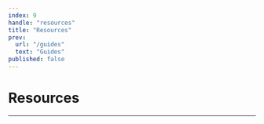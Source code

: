 ```yaml
---
index: 9
handle: "resources"
title: "Resources"
prev:
  url: "/guides"
  text: "Guides"
published: false
---
```


# Resources

***
